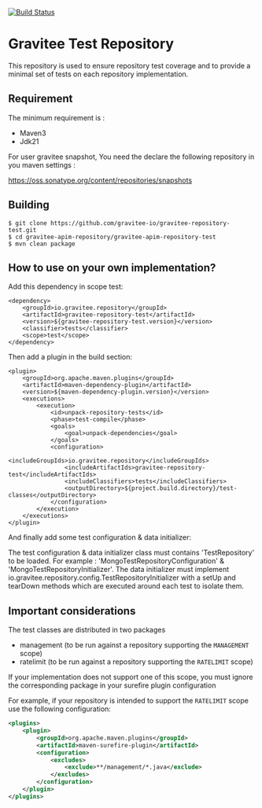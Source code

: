 [![Build Status](https://ci.gravitee.io/buildStatus/icon?job=gravitee-io/gravitee-repository-test/master)](https://ci.gravitee.io/job/gravitee-io/job/gravitee-repository-test/job/master)

# Gravitee Test Repository

This repository is used to ensure repository test coverage and to provide a minimal set of tests on each repository implementation.

## Requirement

The minimum requirement is :
 * Maven3 
 * Jdk21

For user gravitee snapshot, You need the declare the following repository in you maven settings :

https://oss.sonatype.org/content/repositories/snapshots


## Building

```
$ git clone https://github.com/gravitee-io/gravitee-repository-test.git
$ cd gravitee-apim-repository/gravitee-apim-repository-test
$ mvn clean package
```

## How to use on your own implementation?

Add this dependency in scope test:

    <dependency>
        <groupId>io.gravitee.repository</groupId>
        <artifactId>gravitee-repository-test</artifactId>
        <version>${gravitee-repository-test.version}</version>
        <classifier>tests</classifier>
        <scope>test</scope>
    </dependency>

Then add a plugin in the build section:

    <plugin>
        <groupId>org.apache.maven.plugins</groupId>
        <artifactId>maven-dependency-plugin</artifactId>
        <version>${maven-dependency-plugin.version}</version>
        <executions>
            <execution>
                <id>unpack-repository-tests</id>
                <phase>test-compile</phase>
                <goals>
                    <goal>unpack-dependencies</goal>
                </goals>
                <configuration>
                    <includeGroupIds>io.gravitee.repository</includeGroupIds>
                    <includeArtifactIds>gravitee-repository-test</includeArtifactIds>
                    <includeClassifiers>tests</includeClassifiers>
                    <outputDirectory>${project.build.directory}/test-classes</outputDirectory>
                </configuration>
            </execution>
        </executions>
    </plugin>

And finally add some test configuration & data initializer:

The test configuration & data initializer class must contains 'TestRepository' to be loaded. For example : 'MongoTestRepositoryConfiguration' & 'MongoTestRepositoryInitializer'.
The data initializer must implement io.gravitee.repository.config.TestRepositoryInitializer with a setUp and tearDown methods which are executed around each test to isolate them.

## Important considerations

The test classes are distributed in two packages
  - management (to be run against a repository supporting the `MANAGEMENT` scope)
  - ratelimit (to be run against a repository supporting the `RATELIMIT` scope)

If your implementation does not support one of this scope, you must ignore the corresponding package in your surefire plugin configuration

For example, if your repository is intended to support the `RATELIMIT` scope use the following configuration:

```xml
<plugins>
    <plugin>
        <groupId>org.apache.maven.plugins</groupId>
        <artifactId>maven-surefire-plugin</artifactId>
        <configuration>
            <excludes>
                <exclude>**/management/*.java</exclude> 
            </excludes>
        </configuration>
    </plugin>
</plugins>
```
